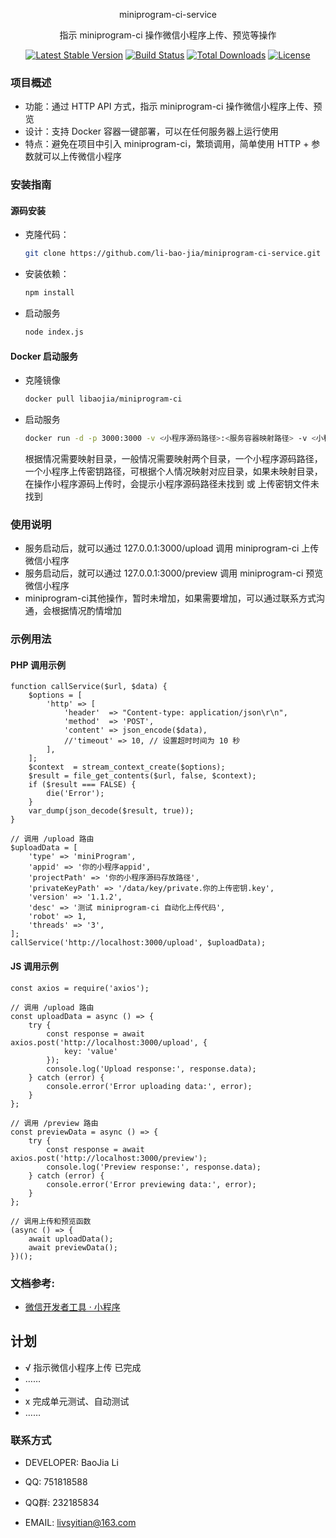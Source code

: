 <div align=center>
  <p align="center">miniprogram-ci-service</p>
  <p align="center">指示 miniprogram-ci 操作微信小程序上传、预览等操作</p>
</div>
<div align=center>
  <p align="center">
    <a href="https://packagist.org/packages/li-bao-jia"><img src="https://img.shields.io/docker/v/libaojia/miniprogram-ci-service?sort=semver" alt="Latest Stable Version"></a>
    <a href="https://github.com/li-bao-jia"><img src="https://img.shields.io/docker/pulls/libaojia/miniprogram-ci-service" alt="Build Status"></a>
    <a href="https://packagist.org/packages/li-bao-jia"><img src="https://img.shields.io/docker/stars/libaojia/miniprogram-ci-service" alt="Total Downloads"></a>
    <a href="https://packagist.org/packages/li-bao-jia"><img src="https://img.shields.io/github/license/li-bao-jia/miniprogram-ci-service" alt="License"></a>
  </p>
</div>

### 项目概述
- 功能：通过 HTTP API 方式，指示 miniprogram-ci 操作微信小程序上传、预览
- 设计：支持 Docker 容器一键部署，可以在任何服务器上运行使用
- 特点：避免在项目中引入 miniprogram-ci，繁琐调用，简单使用 HTTP + 参数就可以上传微信小程序

### 安装指南

#### 源码安装

- 克隆代码：
    ```sh
    git clone https://github.com/li-bao-jia/miniprogram-ci-service.git
    ```
  
- 安装依赖：
    ```sh
    npm install
    ```

- 启动服务
    ```sh
    node index.js 
    ```

#### Docker 启动服务

- 克隆镜像
    ```sh
    docker pull libaojia/miniprogram-ci
    ```

- 启动服务
    ```sh
    docker run -d -p 3000:3000 -v <小程序源码路径>:<服务容器映射路径> -v <小程序上传密钥路径>:<服务容器传密钥路径> --name miniprogram-ci miniprogram-ci
    ```
  根据情况需要映射目录，一般情况需要映射两个目录，一个小程序源码路径，一个小程序上传密钥路径，可根据个人情况映射对应目录，如果未映射目录，在操作小程序源码上传时，会提示小程序源码路径未找到 或 上传密钥文件未找到 

### 使用说明

- 服务启动后，就可以通过 127.0.0.1:3000/upload 调用 miniprogram-ci 上传微信小程序
- 服务启动后，就可以通过 127.0.0.1:3000/preview 调用 miniprogram-ci 预览微信小程序
- miniprogram-ci其他操作，暂时未增加，如果需要增加，可以通过联系方式沟通，会根据情况酌情增加

### 示例用法

#### PHP 调用示例
    function callService($url, $data) {
        $options = [
            'http' => [
                'header'  => "Content-type: application/json\r\n",
                'method'  => 'POST',
                'content' => json_encode($data),
                //'timeout' => 10, // 设置超时时间为 10 秒
            ],
        ];
        $context  = stream_context_create($options);
        $result = file_get_contents($url, false, $context);
        if ($result === FALSE) {
            die('Error');
        }
        var_dump(json_decode($result, true));
    }

    // 调用 /upload 路由
    $uploadData = [
        'type' => 'miniProgram',
        'appid' => '你的小程序appid',
        'projectPath' => '你的小程序源码存放路径',
        'privateKeyPath' => '/data/key/private.你的上传密钥.key',
        'version' => '1.1.2',
        'desc' => '测试 miniprogram-ci 自动化上传代码',
        'robot' => 1,
        'threads' => '3',
    ];
    callService('http://localhost:3000/upload', $uploadData);

#### JS 调用示例
    const axios = require('axios');

    // 调用 /upload 路由
    const uploadData = async () => {
        try {
            const response = await axios.post('http://localhost:3000/upload', {
                key: 'value'
            });
            console.log('Upload response:', response.data);
        } catch (error) {
            console.error('Error uploading data:', error);
        }
    };
    
    // 调用 /preview 路由
    const previewData = async () => {
        try {
            const response = await axios.post('http://localhost:3000/preview');
            console.log('Preview response:', response.data);
        } catch (error) {
            console.error('Error previewing data:', error);
        }
    };
    
    // 调用上传和预览函数
    (async () => {
        await uploadData();
        await previewData();
    })();

### 文档参考:

- [微信开发者工具 · 小程序](https://developers.weixin.qq.com/miniprogram/dev/devtools/ci.html)

## 计划

+ √ 指示微信小程序上传 已完成
+ ……
+
+ x 完成单元测试、自动测试
+ ……


### 联系方式

- DEVELOPER: BaoJia Li

- QQ: 751818588

- QQ群: 232185834

- EMAIL: livsyitian@163.com

